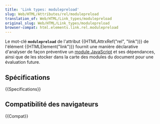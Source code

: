```yaml
---
title: 'Link types: modulepreload'
slug: Web/HTML/Attributes/rel/modulepreload
translation_of: Web/HTML/Link_types/modulepreload
original_slug: Web/HTML/Link_types/modulepreload
browser-compat: html.elements.link.rel.modulepreload
---
```


Le mot-clé **`modulepreload`** de l'attribut {{HTMLAttrxRef("rel", "link")}} de l'élément {{HTMLElement("link")}} fournit une manière déclarative d'analyser de façon préventive un [module JavaScript](/fr/docs/Web/JavaScript/Guide/Modules) et ses dépendances, ainsi que de les stocker dans la carte des modules du document pour une évaluation future.

## Spécifications

{{Specifications}}

## Compatibilité des navigateurs

{{Compat}}
